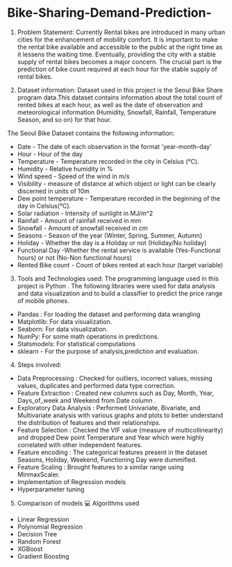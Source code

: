 # Bike-Sharing-Demand-Prediction-
1. Problem Statement:
Currently Rental bikes are introduced in many urban cities for the enhancement of mobility comfort. It is important to make the rental bike available and accessible to the public at the right time as it lessens the waiting time. Eventually, providing the city with a stable supply of rental bikes becomes a major concern. The crucial part is the prediction of bike count required at each hour for the stable supply of rental bikes.

2. Dataset information:
Dataset used in this project is the Seoul Bike Share program data.This dataset contains information about the total count of rented bikes at each hour,
as well as the date of observation and meteorological information (Humidity, Snowfall, Rainfall, Temperature Season, and so on) for that hour.

The Seoul Bike Dataset contains the following information:
* Date - The date of each observation in the format 'year-month-day'
* Hour - Hour of the day
* Temperature - Temperature recorded in the city in Celsius (°C).
* Humidity - Relative humidity in %
* Wind speed - Speed of the wind in m/s
* Visibility - measure of distance at which object or light can be clearly discerned in units of 10m
* Dew point temperature - Temperature recorded in the beginning of the day in Celsius(°C).
* Solar radiation - Intensity of sunlight in MJ/m^2
* Rainfall - Amount of rainfall received in mm
* Snowfall - Amount of snowfall received in cm
* Seasons - Season of the year (Winter, Spring, Summer, Autumn)
* Holiday - Whether the day is a Holiday or not (Holiday/No holiday)
* Functional Day -Whether the rental service is available (Yes-Functional hours) or not (No-Non functional hours)
* Rented Bike count - Count of bikes rented at each hour (target variable)

 3. Tools and Technologies used:
 The programming language used in this project is Python . The following libraries were used for data analysis and data visualization and to build a classifier to   predict the price range of mobile phones.

* Pandas : For loading the dataset and performing data wrangling
* Matplotlib: For data visualization.
* Seaborn: For data visualization.
* NumPy: For some math operations in predictions.
* Statsmodels: For statistical computations
* sklearn - For the purpose of analysis,prediction and evaluation.

4. Steps involved:
* Data Preprocessing : Checked for outliers, incorrect values, missing values, duplicates and performed data type correction.
* Feature Extraction : Created new columns such as Day, Month, Year, Days_of_week and Weekend from Date column .
* Exploratory Data Analysis : Performed Univariate, Bivariate, and Multivariate analysis with various graphs and plots to better understand the distribution of features and their relationships.
* Feature Selection : Checked the VIF value (measure of multicollinearity) and dropped Dew point Temperature and Year which were highly correlated with other independent features.
* Feature encoding : The categorical features present in the dataset Seasons, Holiday, Weekend, Functioning Day were dummified.
* Feature Scaling : Brought features to a similar range using MinmaxScaler.
* Implementation of Regression models
* Hyperparameter tuning

5. Comparison of models
💻 Algorithms used
* Linear Regression
* Polynomial Regression
* Decision Tree
* Random Forest
* XGBoost
* Gradient Boosting




  
 



